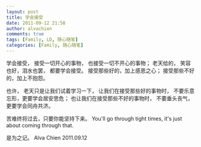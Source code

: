```yaml
---
layout: post
title: 学会接受
date: 2011-09-12 21:58
author: alvachien
comments: true
tags: [Family, LD, 随心随笔]
categories: [Family, 随心随笔]
---
```

学会接受，
接受一切开心的事物，
也接受一切不开心的事物；
老天给的，
笑容也好，泪水也罢，
都要学会接受。
接受那些好的，加上感恩之心；
接受那些不好的，加上不抱怨。

也许，
老天只是让我们试着学习一下，
让我们在接受那些好的事物时，
不要乐意忘形，更要学会居安思危；
也让我们在接受那些不好的事物时，
不要垂头丧气，更要学会同舟共济。

苦难终将过去，只要你能坚持下来。
You'll go through tight times, it's just about coming through that.

是为之记。
Alva Chien
2011.09.12
